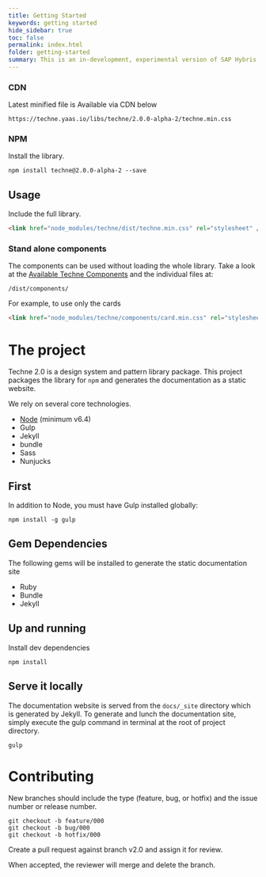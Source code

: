 ```yaml
---
title: Getting Started
keywords: getting started
hide_sidebar: true
toc: false
permalink: index.html
folder: getting-started
summary: This is an in-development, experimental version of SAP Hybris Techne. It should NOT be used for production. Refer to the Techne website for details about the current version.
---
```


### CDN

Latest minified file is Available via CDN below

```
https://techne.yaas.io/libs/techne/2.0.0-alpha-2/techne.min.css
```
### NPM

Install the library.

````
npm install techne@2.0.0-alpha-2 --save
````
## Usage

Include the full library.

```html
<link href="node_modules/techne/dist/techne.min.css" rel="stylesheet" />
```

### Stand alone components

The components can be used without loading the whole library. Take a look at the [Available Techne Components](https://github.com/SAP/techne/wiki/Techne-Components) and the individual files at:

```
/dist/components/
```

For example, to use only the cards
```html
<link href="node_modules/techne/components/card.min.css" rel="stylesheet" />
````

# The project

Techne 2.0 is a design system and pattern library package. This project packages the library for `npm` and generates the documentation as a static website.

We rely on several core technologies.

* [Node](https://nodejs.org/) (minimum v6.4)
* Gulp
* Jekyll
* bundle
* Sass
* Nunjucks

## First
In addition to Node, you must have Gulp installed globally:

`npm install -g gulp`

## Gem Dependencies
The following gems will be installed to generate the static documentation site

* Ruby
* Bundle
* Jekyll

## Up and running
Install dev dependencies

`npm install`

## Serve it locally
The documentation website is served from the `docs/_site` directory which is generated by Jekyll. To generate and lunch the documentation site, simply execute the gulp command in terminal at the root of project directory.

`gulp`

# Contributing
New branches should include the type (feature, bug, or hotfix) and the issue number or release number.

```
git checkout -b feature/000
git checkout -b bug/000
git checkout -b hotfix/000
```

Create a pull request against branch  v2.0  and assign it for review.

When accepted, the reviewer will merge and delete the branch.
